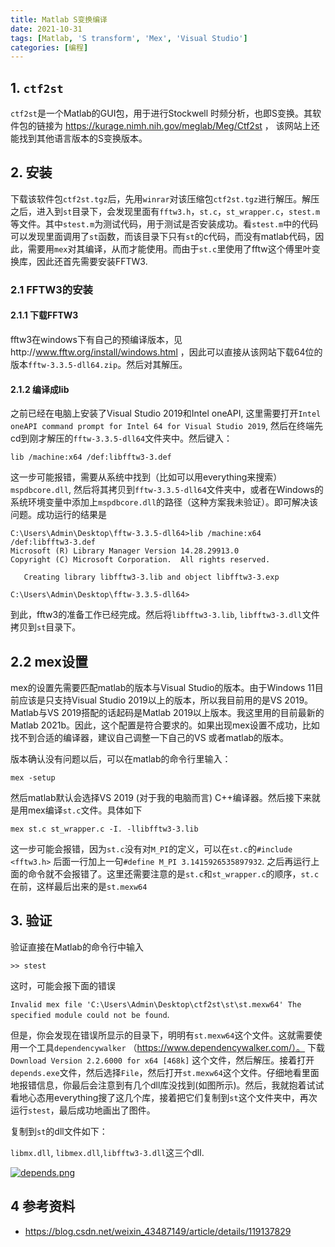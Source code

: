 ```yaml
---
title: Matlab S变换编译
date: 2021-10-31
tags: [Matlab, 'S transform', 'Mex', 'Visual Studio']
categories: [编程]
---
```




## 1. `ctf2st`

`ctf2st`是一个Matlab的GUI包，用于进行Stockwell 时频分析，也即S变换。其软件包的链接为 https://kurage.nimh.nih.gov/meglab/Meg/Ctf2st ， 该网站上还能找到其他语言版本的S变换版本。

## 2. 安装

下载该软件包`ctf2st.tgz`后，先用`winrar`对该压缩包`ctf2st.tgz`进行解压。解压之后，进入到`st`目录下，会发现里面有`fftw3.h`，`st.c`，`st_wrapper.c`，`stest.m`等文件。其中`stest.m`为测试代码，用于测试是否安装成功。看`stest.m`中的代码可以发现里面调用了`st`函数，而该目录下只有`st`的c代码，而没有matlab代码，因此，需要用`mex`对其编译，从而才能使用。而由于`st.c`里使用了fftw这个傅里叶变换库，因此还首先需要安装FFTW3.

### 2.1 FFTW3的安装

#### 2.1.1 下载FFTW3

fftw3在windows下有自己的预编译版本，见http://www.fftw.org/install/windows.html ，因此可以直接从该网站下载64位的版本`fftw-3.3.5-dll64.zip`。然后对其解压。

#### 2.1.2 编译成lib

之前已经在电脑上安装了Visual Studio 2019和Intel oneAPI, 这里需要打开`Intel oneAPI command prompt for Intel 64 for Visual Studio 2019`, 然后在终端先cd到刚才解压的`fftw-3.3.5-dll64`文件夹中。然后键入：

```
lib /machine:x64 /def:libfftw3-3.def
```

这一步可能报错，需要从系统中找到（比如可以用everything来搜索）`mspdbcore.dll`, 然后将其拷贝到`fftw-3.3.5-dll64`文件夹中，或者在Windows的系统环境变量中添加上`mspdbcore.dll`的路径（这种方案我未验证）。即可解决该问题。成功运行的结果是

```
C:\Users\Admin\Desktop\fftw-3.3.5-dll64>lib /machine:x64 /def:libfftw3-3.def
Microsoft (R) Library Manager Version 14.28.29913.0
Copyright (C) Microsoft Corporation.  All rights reserved.

   Creating library libfftw3-3.lib and object libfftw3-3.exp

C:\Users\Admin\Desktop\fftw-3.3.5-dll64>
```

到此，fftw3的准备工作已经完成。然后将`libfftw3-3.lib`, `libfftw3-3.dll`文件拷贝到`st`目录下。

## 2.2 mex设置

mex的设置先需要匹配matlab的版本与Visual Studio的版本。由于Windows 11目前应该是只支持Visual Studio 2019以上的版本，所以我目前用的是VS 2019。Matlab与VS 2019搭配的话起码是Matlab 2019以上版本。我这里用的目前最新的Matlab 2021b。因此，这个配置是符合要求的。如果出现mex设置不成功，比如找不到合适的编译器，建议自己调整一下自己的VS 或者matlab的版本。

版本确认没有问题以后，可以在matlab的命令行里输入：

```
mex -setup
```

然后matlab默认会选择VS 2019 (对于我的电脑而言) C++编译器。然后接下来就是用mex编译`st.c`文件。具体如下

```
mex st.c st_wrapper.c -I. -llibfftw3-3.lib
```

这一步可能会报错，因为`st.c`没有对`M_PI`的定义，可以在`st.c`的`#include <fftw3.h>` 后面一行加上一句`#define M_PI 3.1415926535897932`. 之后再运行上面的命令就不会报错了。这里还需要注意的是`st.c`和`st_wrapper.c`的顺序，`st.c`在前，这样最后出来的是`st.mexw64`

## 3. 验证

验证直接在Matlab的命令行中输入

```
>> stest
```

这时，可能会报下面的错误

`Invalid mex file 'C:\Users\Admin\Desktop\ctf2st\st\st.mexw64' The specified module could not be found`. 

但是，你会发现在错误所显示的目录下，明明有`st.mexw64`这个文件。这就需要使用一个工具`dependencywalker` （https://www.dependencywalker.com/）。 下载`Download Version 2.2.6000 for x64 [468k]` 这个文件，然后解压。接着打开`depends.exe`文件，然后选择`File`，然后打开`st.mexw64`这个文件。仔细地看里面地报错信息，你最后会注意到有几个dll库没找到(如图所示)。然后，我就抱着试试看地心态用everything搜了这几个库，接着把它们复制到`st`这个文件夹中，再次运行`stest`，最后成功地画出了图件。

复制到`st`的dll文件如下：

`libmx.dll`, `libmex.dll`,`libfftw3-3.dll`这三个dll.


[![depends.png](https://i.postimg.cc/KjbvRVTy/depends.png)](https://postimg.cc/sQnRLTKn)



## 4 参考资料

- https://blog.csdn.net/weixin_43487149/article/details/119137829

  

  



